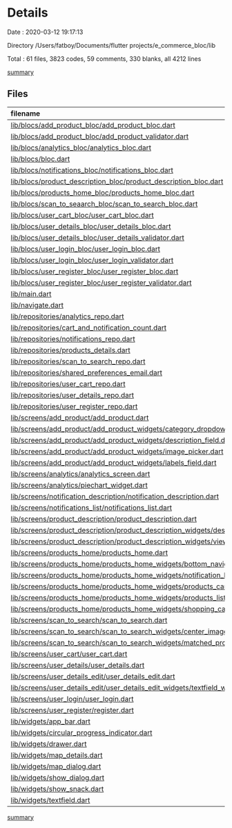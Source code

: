 # Details

Date : 2020-03-12 19:17:13

Directory /Users/fatboy/Documents/flutter projects/e_commerce_bloc/lib

Total : 61 files,  3823 codes, 59 comments, 330 blanks, all 4212 lines

[summary](results.md)

## Files
| filename | language | code | comment | blank | total |
| :--- | :--- | ---: | ---: | ---: | ---: |
| [lib/blocs/add_product_bloc/add_product_bloc.dart](/lib/blocs/add_product_bloc/add_product_bloc.dart) | Dart | 98 | 3 | 11 | 112 |
| [lib/blocs/add_product_bloc/add_product_validator.dart](/lib/blocs/add_product_bloc/add_product_validator.dart) | Dart | 40 | 0 | 6 | 46 |
| [lib/blocs/analytics_bloc/analytics_bloc.dart](/lib/blocs/analytics_bloc/analytics_bloc.dart) | Dart | 24 | 3 | 8 | 35 |
| [lib/blocs/bloc.dart](/lib/blocs/bloc.dart) | Dart | 18 | 3 | 8 | 29 |
| [lib/blocs/notifications_bloc/notifications_bloc.dart](/lib/blocs/notifications_bloc/notifications_bloc.dart) | Dart | 26 | 3 | 10 | 39 |
| [lib/blocs/product_description_bloc/product_description_bloc.dart](/lib/blocs/product_description_bloc/product_description_bloc.dart) | Dart | 24 | 3 | 10 | 37 |
| [lib/blocs/products_home_bloc/products_home_bloc.dart](/lib/blocs/products_home_bloc/products_home_bloc.dart) | Dart | 47 | 3 | 13 | 63 |
| [lib/blocs/scan_to_seaarch_bloc/scan_to_search_bloc.dart](/lib/blocs/scan_to_seaarch_bloc/scan_to_search_bloc.dart) | Dart | 26 | 3 | 9 | 38 |
| [lib/blocs/user_cart_bloc/user_cart_bloc.dart](/lib/blocs/user_cart_bloc/user_cart_bloc.dart) | Dart | 35 | 3 | 11 | 49 |
| [lib/blocs/user_details_bloc/user_details_bloc.dart](/lib/blocs/user_details_bloc/user_details_bloc.dart) | Dart | 85 | 3 | 11 | 99 |
| [lib/blocs/user_details_bloc/user_details_validator.dart](/lib/blocs/user_details_bloc/user_details_validator.dart) | Dart | 40 | 0 | 5 | 45 |
| [lib/blocs/user_login_bloc/user_login_bloc.dart](/lib/blocs/user_login_bloc/user_login_bloc.dart) | Dart | 36 | 3 | 9 | 48 |
| [lib/blocs/user_login_bloc/user_login_validator.dart](/lib/blocs/user_login_bloc/user_login_validator.dart) | Dart | 24 | 0 | 4 | 28 |
| [lib/blocs/user_register_bloc/user_register_bloc.dart](/lib/blocs/user_register_bloc/user_register_bloc.dart) | Dart | 31 | 3 | 8 | 42 |
| [lib/blocs/user_register_bloc/user_register_validator.dart](/lib/blocs/user_register_bloc/user_register_validator.dart) | Dart | 30 | 0 | 5 | 35 |
| [lib/main.dart](/lib/main.dart) | Dart | 63 | 0 | 10 | 73 |
| [lib/navigate.dart](/lib/navigate.dart) | Dart | 4 | 0 | 1 | 5 |
| [lib/repositories/analytics_repo.dart](/lib/repositories/analytics_repo.dart) | Dart | 87 | 0 | 7 | 94 |
| [lib/repositories/cart_and_notification_count.dart](/lib/repositories/cart_and_notification_count.dart) | Dart | 11 | 0 | 1 | 12 |
| [lib/repositories/notifications_repo.dart](/lib/repositories/notifications_repo.dart) | Dart | 74 | 0 | 11 | 85 |
| [lib/repositories/products_details.dart](/lib/repositories/products_details.dart) | Dart | 72 | 0 | 8 | 80 |
| [lib/repositories/scan_to_search_repo.dart](/lib/repositories/scan_to_search_repo.dart) | Dart | 50 | 0 | 5 | 55 |
| [lib/repositories/shared_preferences_email.dart](/lib/repositories/shared_preferences_email.dart) | Dart | 12 | 0 | 2 | 14 |
| [lib/repositories/user_cart_repo.dart](/lib/repositories/user_cart_repo.dart) | Dart | 30 | 0 | 7 | 37 |
| [lib/repositories/user_details_repo.dart](/lib/repositories/user_details_repo.dart) | Dart | 70 | 0 | 8 | 78 |
| [lib/repositories/user_register_repo.dart](/lib/repositories/user_register_repo.dart) | Dart | 18 | 0 | 5 | 23 |
| [lib/screens/add_product/add_product.dart](/lib/screens/add_product/add_product.dart) | Dart | 157 | 0 | 7 | 164 |
| [lib/screens/add_product/add_product_widgets/category_dropdown_menu.dart](/lib/screens/add_product/add_product_widgets/category_dropdown_menu.dart) | Dart | 120 | 0 | 5 | 125 |
| [lib/screens/add_product/add_product_widgets/description_field.dart](/lib/screens/add_product/add_product_widgets/description_field.dart) | Dart | 38 | 0 | 1 | 39 |
| [lib/screens/add_product/add_product_widgets/image_picker.dart](/lib/screens/add_product/add_product_widgets/image_picker.dart) | Dart | 72 | 0 | 5 | 77 |
| [lib/screens/add_product/add_product_widgets/labels_field.dart](/lib/screens/add_product/add_product_widgets/labels_field.dart) | Dart | 27 | 0 | 2 | 29 |
| [lib/screens/analytics/analytics_screen.dart](/lib/screens/analytics/analytics_screen.dart) | Dart | 136 | 0 | 6 | 142 |
| [lib/screens/analytics/piechart_widget.dart](/lib/screens/analytics/piechart_widget.dart) | Dart | 22 | 0 | 1 | 23 |
| [lib/screens/notification_description/notification_description.dart](/lib/screens/notification_description/notification_description.dart) | Dart | 78 | 0 | 5 | 83 |
| [lib/screens/notifications_list/notifications_list.dart](/lib/screens/notifications_list/notifications_list.dart) | Dart | 118 | 23 | 8 | 149 |
| [lib/screens/product_description/product_description.dart](/lib/screens/product_description/product_description.dart) | Dart | 82 | 0 | 6 | 88 |
| [lib/screens/product_description/product_description_widgets/description.dart](/lib/screens/product_description/product_description_widgets/description.dart) | Dart | 156 | 0 | 5 | 161 |
| [lib/screens/product_description/product_description_widgets/view_count.dart](/lib/screens/product_description/product_description_widgets/view_count.dart) | Dart | 34 | 0 | 1 | 35 |
| [lib/screens/products_home/products_home.dart](/lib/screens/products_home/products_home.dart) | Dart | 135 | 0 | 7 | 142 |
| [lib/screens/products_home/products_home_widgets/bottom_navigation.dart](/lib/screens/products_home/products_home_widgets/bottom_navigation.dart) | Dart | 153 | 3 | 12 | 168 |
| [lib/screens/products_home/products_home_widgets/notification_badge.dart](/lib/screens/products_home/products_home_widgets/notification_badge.dart) | Dart | 28 | 0 | 1 | 29 |
| [lib/screens/products_home/products_home_widgets/products_carousel.dart](/lib/screens/products_home/products_home_widgets/products_carousel.dart) | Dart | 70 | 0 | 1 | 71 |
| [lib/screens/products_home/products_home_widgets/products_list.dart](/lib/screens/products_home/products_home_widgets/products_list.dart) | Dart | 60 | 0 | 1 | 61 |
| [lib/screens/products_home/products_home_widgets/shopping_cart_badge.dart](/lib/screens/products_home/products_home_widgets/shopping_cart_badge.dart) | Dart | 28 | 0 | 1 | 29 |
| [lib/screens/scan_to_search/scan_to_search.dart](/lib/screens/scan_to_search/scan_to_search.dart) | Dart | 107 | 0 | 6 | 113 |
| [lib/screens/scan_to_search/scan_to_search_widgets/center_image.dart](/lib/screens/scan_to_search/scan_to_search_widgets/center_image.dart) | Dart | 27 | 0 | 1 | 28 |
| [lib/screens/scan_to_search/scan_to_search_widgets/matched_product_list.dart](/lib/screens/scan_to_search/scan_to_search_widgets/matched_product_list.dart) | Dart | 64 | 0 | 1 | 65 |
| [lib/screens/user_cart/user_cart.dart](/lib/screens/user_cart/user_cart.dart) | Dart | 157 | 0 | 5 | 162 |
| [lib/screens/user_details/user_details.dart](/lib/screens/user_details/user_details.dart) | Dart | 157 | 0 | 6 | 163 |
| [lib/screens/user_details_edit/user_details_edit.dart](/lib/screens/user_details_edit/user_details_edit.dart) | Dart | 151 | 0 | 6 | 157 |
| [lib/screens/user_details_edit/user_details_edit_widgets/textfield_with_controller.dart](/lib/screens/user_details_edit/user_details_edit_widgets/textfield_with_controller.dart) | Dart | 20 | 0 | 1 | 21 |
| [lib/screens/user_login/user_login.dart](/lib/screens/user_login/user_login.dart) | Dart | 133 | 0 | 10 | 143 |
| [lib/screens/user_register/register.dart](/lib/screens/user_register/register.dart) | Dart | 108 | 0 | 6 | 114 |
| [lib/widgets/app_bar.dart](/lib/widgets/app_bar.dart) | Dart | 13 | 0 | 1 | 14 |
| [lib/widgets/circular_progress_indicator.dart](/lib/widgets/circular_progress_indicator.dart) | Dart | 16 | 0 | 1 | 17 |
| [lib/widgets/drawer.dart](/lib/widgets/drawer.dart) | Dart | 91 | 0 | 5 | 96 |
| [lib/widgets/map_details.dart](/lib/widgets/map_details.dart) | Dart | 78 | 0 | 3 | 81 |
| [lib/widgets/map_dialog.dart](/lib/widgets/map_dialog.dart) | Dart | 64 | 0 | 7 | 71 |
| [lib/widgets/show_dialog.dart](/lib/widgets/show_dialog.dart) | Dart | 16 | 0 | 1 | 17 |
| [lib/widgets/show_snack.dart](/lib/widgets/show_snack.dart) | Dart | 11 | 0 | 1 | 12 |
| [lib/widgets/textfield.dart](/lib/widgets/textfield.dart) | Dart | 21 | 0 | 1 | 22 |

[summary](results.md)